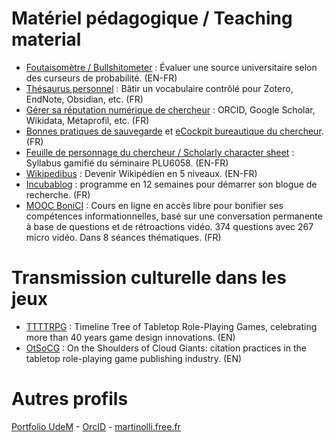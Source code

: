 # Matériel pédagogique / Teaching material

- [Foutaisomètre / Bullshitometer](https://github.com/pmartinolli/TM-bullshitometer) : Évaluer une source universitaire selon des curseurs de probabilité. (EN-FR)
- [Thésaurus personnel](https://github.com/pmartinolli/TM-MyThesaurus) : Bâtir un vocabulaire contrôlé pour Zotero, EndNote, Obsidian, etc. (FR)
- [Gérer sa réputation numérique de chercheur](https://github.com/pmartinolli/TM-SchoProMa) : ORCID, Google Scholar, Wikidata, Métaprofil, etc. (FR)
- [Bonnes pratiques de sauvegarde](https://github.com/pmartinolli/TM-Saveorcry) et [eCockpit bureautique du chercheur](https://github.com/pmartinolli/TM-SchoCockpit). (FR)
- [Feuille de personnage du chercheur / Scholarly character sheet](https://github.com/pmartinolli/TM_SchoCharSheet) : Syllabus gamifié du séminaire PLU6058. (EN-FR)
- [Wikipedibus](https://github.com/pmartinolli/TM-Wikipedibus) : Devenir Wikipédien en 5 niveaux. (EN-FR)
- [Incubablog](https://github.com/pmartinolli/TM-incubablog) : programme en 12 semaines pour démarrer son blogue de recherche. (FR)
- [MOOC BoniCI](https://github.com/pmartinolli/BoniCI) : Cours en ligne en accès libre pour bonifier ses compétences informationnelles, basé sur une conversation permanente à base de questions et de rétroactions vidéo. 374 questions avec 267 micro vidéo. Dans 8 séances thématiques. (FR)

# Transmission culturelle dans les jeux
- [TTTTRPG](https://github.com/pmartinolli/TTTTRPG) : Timeline Tree of Tabletop Role-Playing Games, celebrating more than 40 years game design innovations. (EN)
- [OtSoCG](https://github.com/pmartinolli/OtSoCG) : On the Shoulders of Cloud Giants: citation practices in the tabletop role-playing game publishing industry. (EN)

# Autres profils 

[Portfolio UdeM](https://portfolio.umontreal.ca/user/view.php?id=22220) - [OrcID](http://orcid.org/0000-0003-0122-5300) - [martinolli.free.fr](http://martinolli.free.fr/)


